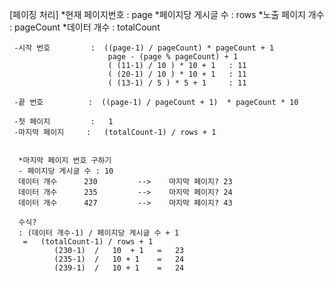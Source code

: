 [페이징 처리]
     *현재 페이지번호       :  page
     *페이지당 게시글 수    : rows
     *노출 페이지 개수      :  pageCount
     *데이터 개수 	        :  totalCount

     -시작 번호 	    :  ((page-1) / pageCount) * pageCount + 1 
                          page - (page % pageCount) + 1 
                          ( (11-1) / 10 ) * 10 + 1   : 11
                          ( (20-1) / 10 ) * 10 + 1   : 11
                          ( (13-1) / 5 ) * 5 + 1     : 11
                        
     -끝 번호 	        :  ((page-1) / pageCount + 1)  * pageCount * 10 

     -첫 페이지 	    :   1
     -마지막 페이지     :   (totalCount-1) / rows + 1

 
      *마지막 페이지 번호 구하기
      - 페이지당 게시글 수 : 10
      데이터 개수      230         -->    마지막 페이지? 23
      데이터 개수      235         -->    마지막 페이지? 24
      데이터 개수      427         -->    마지막 페이지? 43

      수식?
      : (데이터 개수-1) / 페이지당 게시글 수 + 1
       =   (totalCount-1) / rows + 1
              (230-1)  /   10  + 1   =   23
              (235-1)  /   10 + 1    =   24
              (239-1)  /   10 + 1    =   24